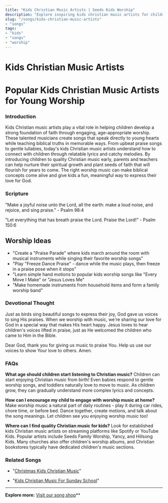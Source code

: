 ```yaml
---
title: "Kids Christian Music Artists | Seeds Kids Worship"
description: "Explore inspiring kids christian music artists for children's worship and faith development. Biblical music resources for families and ministry."
slug: "/songs/kids-christian-music-artists"
- "songs"
tags:
- "kids"
- "songs"
- "worship"
---
```


# Kids Christian Music Artists

# Popular Kids Christian Music Artists for Young Worship

### Introduction
Kids Christian music artists play a vital role in helping children develop a strong foundation of faith through engaging, age-appropriate worship. These talented musicians create songs that speak directly to young hearts while teaching biblical truths in memorable ways. From upbeat praise songs to gentle lullabies, today's kids Christian music artists understand how to connect with children through relatable lyrics and catchy melodies. By introducing children to quality Christian music early, parents and teachers can help nurture their spiritual growth and plant seeds of faith that will flourish for years to come. The right worship music can make biblical concepts come alive and give kids a fun, meaningful way to express their love for God.

### Scripture
"Make a joyful noise unto the Lord, all the earth: make a loud noise, and rejoice, and sing praise." - Psalm 98:4

"Let everything that has breath praise the Lord. Praise the Lord!" - Psalm 150:6

## Worship Ideas
- "Create a "Praise Parade" where kids march around the room with musical instruments while singing their favorite worship songs"
- "Play "Freeze Dance Praise" - dance while the music plays, then freeze in a praise pose when it stops"
- "Learn simple hand motions to popular kids worship songs like "Every Move I Make" or "Jesus Loves Me"
- "Make homemade instruments from household items and form a family worship band"

### Devotional Thought
Just as birds sing beautiful songs to express their joy, God gave us voices to sing His praises. When we worship with music, we're sharing our love for God in a special way that makes His heart happy. Jesus loves to hear children's voices lifted in praise, just as He welcomed the children who came to Him in the Bible.

Dear God, thank you for giving us music to praise You. Help us use our voices to show Your love to others. Amen.

### FAQs
**What age should children start listening to Christian music?**
Children can start enjoying Christian music from birth! Even babies respond to gentle worship songs, and toddlers naturally love to move to music. As children grow, they can gradually understand more complex lyrics and concepts.

**How can I encourage my child to engage with worship music at home?**
Make worship music a natural part of daily routines - play it during car rides, chore time, or before bed. Dance together, create motions, and talk about the song meanings. Let children see you enjoying worship music too!

**Where can I find quality Christian music for kids?**
Look for established kids Christian music artists on streaming platforms like Spotify or YouTube Kids. Popular artists include Seeds Family Worship, Yancy, and Hillsong Kids. Many churches also offer children's worship albums, and Christian bookstores typically have dedicated children's music sections.

### Related Songs

- "[Christmas Kids Christian Music](/activities/christmas-kids-christian-music/)"

- "[Kids Christian Music For Sunday School](/activities/kids-christian-music-for-sunday-school/)"

---

**Explore more:** [Visit our song shop](https://seedskidsworship.com/shop)**

<!-- Schema Markup -->
<script type="application/ld+json">
{
  "@context": "https://schema.org",
  "@type": "MusicRecording",
  "name": "Kids Christian Music Artists",
  "byArtist": {
    "@type": "MusicGroup",
    "name": "Seeds Kids Worship"
  },
  "isFamilyFriendly": true,
  "url": "https://seedskidsworship.com/songs/kids-christian-music-artists/"
}
</script>